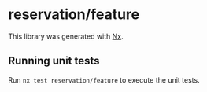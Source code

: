# reservation/feature

This library was generated with [Nx](https://nx.dev).

## Running unit tests

Run `nx test reservation/feature` to execute the unit tests.
